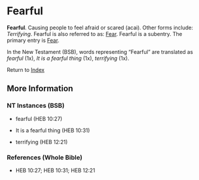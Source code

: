 # Fearful
**Fearful**. 
Causing people to feel afraid or scared (acai). 
Other forms include: 
*Terrifying*. 
Fearful is also referred to as: 
[Fear](Fear.md). 
Fearful is a subentry. The primary entry is 
[Fear](Fear.md). 




In the New Testament (BSB), words representing “Fearful” are translated as 
*fearful* (1x), *It is a fearful thing* (1x), *terrifying* (1x). 


Return to [Index](00-Index.md)

## More Information

### NT Instances (BSB)

* fearful (HEB 10:27)

* It is a fearful thing (HEB 10:31)

* terrifying (HEB 12:21)



### References (Whole Bible)

* HEB 10:27; HEB 10:31; HEB 12:21



